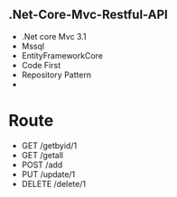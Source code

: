 ## .Net-Core-Mvc-Restful-API

- .Net core Mvc 3.1
- Mssql
- EntityFrameworkCore
- Code First
- Repository Pattern
- 
# Route

- GET     /getbyid/1
- GET     /getall
- POST    /add
- PUT     /update/1
- DELETE  /delete/1

